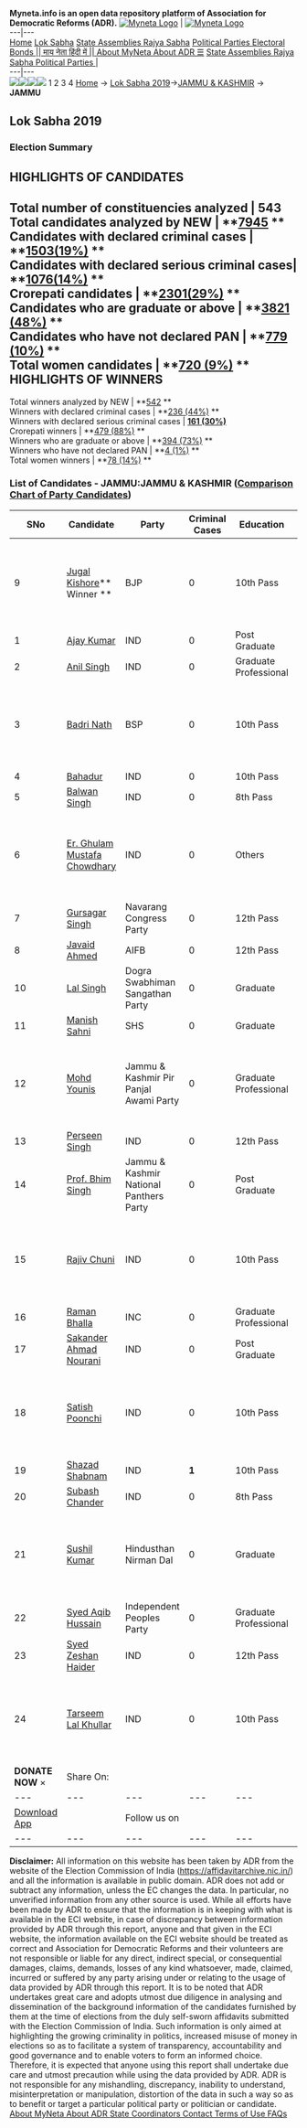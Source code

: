 **Myneta.info is an open data repository platform of Association for Democratic Reforms (ADR).**
[![Myneta Logo](https://www.myneta.info/lib/img/myneta-logo.png)](https://www.myneta.info/) | [![Myneta Logo](https://www.myneta.info/lib/img/adr-logo.png)](https://adrindia.org)  
---|---  
[Home](https://www.myneta.info/) [Lok Sabha](https://www.myneta.info/#ls "Lok Sabha") [ State Assemblies ](https://www.myneta.info/#sa "State Assemblies") [Rajya Sabha](https://www.myneta.info/#rs "Rajya Sabha") [Political Parties ](https://www.myneta.info/party "Political Parties") [ Electoral Bonds ](https://www.myneta.info/electoral_bonds "Electoral Bonds") [ || माय नेता हिंदी में || ](https://translate.google.co.in/translate?prev=hp&hl=en&js=y&u=www.myneta.info&sl=en&tl=hi&history_state0=) [ About MyNeta ](https://adrindia.org/content/about-myneta) [ About ADR ](https://adrindia.org/about-adr/who-we-are) [☰](javascript:void\(0\))
[ State Assemblies ](https://www.myneta.info/#sa "State Assemblies") [ Rajya Sabha ](https://www.myneta.info/#rs "Rajya Sabha") [ Political Parties ](https://www.myneta.info/party "Political Parties")
|   
---|---  
![](https://www.myneta.info/lib/img/banner/banner-1.png)![](https://www.myneta.info/lib/img/banner/banner-2.png)![](https://www.myneta.info/lib/img/banner/banner-3.png)![](https://www.myneta.info/lib/img/banner/banner-4.png)
1  2  3  4 
[Home](https://www.myneta.info/) → [Lok Sabha 2019](https://www.myneta.info/LokSabha2019/)→[JAMMU & KASHMIR](https://www.myneta.info/LokSabha2019/index.php?action=show_constituencies&state_id=42) → **JAMMU**
### 
## Lok Sabha 2019
###  Election Summary 
HIGHLIGHTS OF CANDIDATES  
---  
Total number of constituencies analyzed |  543   
Total candidates analyzed by NEW | **[7945](https://www.myneta.info/LokSabha2019/index.php?action=summary&subAction=candidates_analyzed&sort=candidate#summary) **  
Candidates with declared criminal cases | **[1503(19%)](https://www.myneta.info/LokSabha2019/index.php?action=summary&subAction=crime&sort=candidate#summary) **  
Candidates with declared serious criminal cases| **[1076(14%)](https://www.myneta.info/LokSabha2019/index.php?action=summary&subAction=serious_crime&sort=candidate#summary) **  
Crorepati candidates | **[2301(29%)](https://www.myneta.info/LokSabha2019/index.php?action=summary&subAction=crorepati&sort=candidate#summary) **  
Candidates who are graduate or above | **[3821 (48%)](https://www.myneta.info/LokSabha2019/index.php?action=summary&subAction=education&sort=candidate#summary) **  
Candidates who have not declared PAN | **[779 (10%)](https://www.myneta.info/LokSabha2019/index.php?action=summary&subAction=without_pan&sort=candidate#summary) **  
Total women candidates | **[720 (9%)](https://www.myneta.info/LokSabha2019/index.php?action=summary&subAction=women_candidate&sort=candidate#summary) **  
HIGHLIGHTS OF WINNERS  
---  
Total winners analyzed by NEW | **[542](https://www.myneta.info/LokSabha2019/index.php?action=summary&subAction=winner_analyzed&sort=candidate#summary) **  
Winners with declared criminal cases | **[236 (44%)](https://www.myneta.info/LokSabha2019/index.php?action=summary&subAction=winner_crime&sort=candidate#summary) **  
Winners with declared serious criminal cases | **[161 (30%)](https://www.myneta.info/LokSabha2019/index.php?action=summary&subAction=winner_serious_crime&sort=candidate#summary)**  
Crorepati winners | **[479 (88%)](https://www.myneta.info/LokSabha2019/index.php?action=summary&subAction=winner_crorepati&sort=candidate#summary) **  
Winners who are graduate or above | **[394 (73%)](https://www.myneta.info/LokSabha2019/index.php?action=summary&subAction=winner_education&sort=candidate#summary) **  
Winners who have not declared PAN | **[4 (1%)](https://www.myneta.info/LokSabha2019/index.php?action=summary&subAction=winner_without_pan&sort=candidate#summary) **  
Total women winners | **[78 (14%)](https://www.myneta.info/LokSabha2019/index.php?action=summary&subAction=winner_women&sort=candidate#summary) **  
### List of Candidates - JAMMU:JAMMU & KASHMIR ([Comparison Chart of Party Candidates](https://www.myneta.info/LokSabha2019/comparisonchart.php?constituency_id=1006))
SNo | Candidate| Party| Criminal Cases| Education| Age| Total Assets| Liabilities  
---|---|---|---|---|---|---|---  
9  | [Jugal Kishore](https://www.myneta.info/LokSabha2019/candidate.php?candidate_id=4879)** Winner ** | BJP | 0 | 10th Pass| 56 | ![](https://myneta.info/image_v2.php?myneta_folder=LokSabha2019&candidate_id=4879&col=ta) | ![](https://myneta.info/image_v2.php?myneta_folder=LokSabha2019&candidate_id=4879&col=lia)  
1  | [Ajay Kumar](https://www.myneta.info/LokSabha2019/candidate.php?candidate_id=6029) | IND | 0 | Post Graduate| 49 | Rs 17,92,79,000 ~ 17 Crore+ | Rs 33,54,000 ~ 33 Lacs+  
2  | [Anil Singh](https://www.myneta.info/LokSabha2019/candidate.php?candidate_id=6048) | IND | 0 | Graduate Professional| 25 | Rs 10,000 ~ 10 Thou+ | Rs 0 ~   
3  | [Badri Nath](https://www.myneta.info/LokSabha2019/candidate.php?candidate_id=5654) | BSP | 0 | 10th Pass| 62 | ![](https://myneta.info/image_v2.php?myneta_folder=LokSabha2019&candidate_id=5654&col=ta) | ![](https://myneta.info/image_v2.php?myneta_folder=LokSabha2019&candidate_id=5654&col=lia)  
4  | [Bahadur](https://www.myneta.info/LokSabha2019/candidate.php?candidate_id=6057) | IND | 0 | 10th Pass| 39 | Rs 44,66,781 ~ 44 Lacs+ | Rs 45,00,000 ~ 45 Lacs+  
5  | [Balwan Singh](https://www.myneta.info/LokSabha2019/candidate.php?candidate_id=5659) | IND | 0 | 8th Pass| 45 | Rs 55,35,000 ~ 55 Lacs+ | Rs 0 ~   
6  | [Er. Ghulam Mustafa Chowdhary](https://www.myneta.info/LokSabha2019/candidate.php?candidate_id=5658) | IND | 0 | Others| 37 | ![](https://myneta.info/image_v2.php?myneta_folder=LokSabha2019&candidate_id=5658&col=ta) | ![](https://myneta.info/image_v2.php?myneta_folder=LokSabha2019&candidate_id=5658&col=lia)  
7  | [Gursagar Singh](https://www.myneta.info/LokSabha2019/candidate.php?candidate_id=6050) | Navarang Congress Party | 0 | 12th Pass| 39 | Rs 4,54,00,000 ~ 4 Crore+ | Rs 35,30,000 ~ 35 Lacs+  
8  | [Javaid Ahmed](https://www.myneta.info/LokSabha2019/candidate.php?candidate_id=5663) | AIFB | 0 | 12th Pass| 37 | Rs 22,07,000 ~ 22 Lacs+ | Rs 0 ~   
10  | [Lal Singh](https://www.myneta.info/LokSabha2019/candidate.php?candidate_id=6030) | Dogra Swabhiman Sangathan Party | 0 | Graduate| 60 | Rs 2,03,55,810 ~ 2 Crore+ | Rs 19,50,000 ~ 19 Lacs+  
11  | [Manish Sahni](https://www.myneta.info/LokSabha2019/candidate.php?candidate_id=6055) | SHS | 0 | Graduate| 50 | Rs 1,18,07,830 ~ 1 Crore+ | Rs 12,90,000 ~ 12 Lacs+  
12  | [Mohd Younis](https://www.myneta.info/LokSabha2019/candidate.php?candidate_id=5656) | Jammu & Kashmir Pir Panjal Awami Party | 0 | Graduate Professional| 54 | ![](https://myneta.info/image_v2.php?myneta_folder=LokSabha2019&candidate_id=5656&col=ta) | ![](https://myneta.info/image_v2.php?myneta_folder=LokSabha2019&candidate_id=5656&col=lia)  
13  | [Perseen Singh](https://www.myneta.info/LokSabha2019/candidate.php?candidate_id=5657) | IND | 0 | 12th Pass| 39 | Rs 1,35,000 ~ 1 Lacs+ | Rs 0 ~   
14  | [Prof. Bhim Singh](https://www.myneta.info/LokSabha2019/candidate.php?candidate_id=5667) | Jammu & Kashmir National Panthers Party | 0 | Post Graduate| 78 | Rs 84,000 ~ 84 Thou+ | Rs 0 ~   
15  | [Rajiv Chuni](https://www.myneta.info/LokSabha2019/candidate.php?candidate_id=4615) | IND | 0 | 10th Pass| 56 | ![](https://myneta.info/image_v2.php?myneta_folder=LokSabha2019&candidate_id=4615&col=ta) | ![](https://myneta.info/image_v2.php?myneta_folder=LokSabha2019&candidate_id=4615&col=lia)  
16  | [Raman Bhalla](https://www.myneta.info/LokSabha2019/candidate.php?candidate_id=5665) | INC | 0 | Graduate Professional| 56 | Rs 5,92,72,009 ~ 5 Crore+ | Rs 68,05,874 ~ 68 Lacs+  
17  | [Sakander Ahmad Nourani](https://www.myneta.info/LokSabha2019/candidate.php?candidate_id=6054) | IND | 0 | Post Graduate| 30 | Rs 4,21,000 ~ 4 Lacs+ | Rs 0 ~   
18  | [Satish Poonchi](https://www.myneta.info/LokSabha2019/candidate.php?candidate_id=5660) | IND | 0 | 10th Pass| 70 | ![](https://myneta.info/image_v2.php?myneta_folder=LokSabha2019&candidate_id=5660&col=ta) | ![](https://myneta.info/image_v2.php?myneta_folder=LokSabha2019&candidate_id=5660&col=lia)  
19  | [Shazad Shabnam](https://www.myneta.info/LokSabha2019/candidate.php?candidate_id=5655) | IND | **1** | 10th Pass| 27 | Rs 5,40,14,426 ~ 5 Crore+ | Rs 2,50,00,000 ~ 2 Crore+  
20  | [Subash Chander](https://www.myneta.info/LokSabha2019/candidate.php?candidate_id=4880) | IND | 0 | 8th Pass| 53 | Rs 74,80,000 ~ 74 Lacs+ | Rs 0 ~   
21  | [Sushil Kumar](https://www.myneta.info/LokSabha2019/candidate.php?candidate_id=5661) | Hindusthan Nirman Dal | 0 | Graduate| 46 | ![](https://myneta.info/image_v2.php?myneta_folder=LokSabha2019&candidate_id=5661&col=ta) | ![](https://myneta.info/image_v2.php?myneta_folder=LokSabha2019&candidate_id=5661&col=lia)  
22  | [Syed Aqib Hussain](https://www.myneta.info/LokSabha2019/candidate.php?candidate_id=4710) | Independent Peoples Party | 0 | Graduate Professional| 27 | Rs 37,68,800 ~ 37 Lacs+ | Rs 0 ~   
23  | [Syed Zeshan Haider](https://www.myneta.info/LokSabha2019/candidate.php?candidate_id=6049) | IND | 0 | 12th Pass| 28 | Rs 90,000 ~ 90 Thou+ | Rs 0 ~   
24  | [Tarseem Lal Khullar](https://www.myneta.info/LokSabha2019/candidate.php?candidate_id=6053) | IND | 0 | 10th Pass| 53 | ![](https://myneta.info/image_v2.php?myneta_folder=LokSabha2019&candidate_id=6053&col=ta) | ![](https://myneta.info/image_v2.php?myneta_folder=LokSabha2019&candidate_id=6053&col=lia)  
|  **DONATE NOW** × |  Share On:  | [](https://api.whatsapp.com/send?text=https%3A%2F%2Fmyneta.info%2Fpunjab2022%2Findex.php%3Faction%3Dshow_constituencies%26state_id%3D19) | [](https://www.facebook.com/sharer/sharer.php?u=https%3A%2F%2Fmyneta.info%2Fpunjab2022%2Findex.php%3Faction%3Dshow_constituencies%26state_id%3D19) | [](https://twitter.com/share?url=https%3A%2F%2Fmyneta.info%2Fpunjab2022%2Findex.php%3Faction%3Dshow_constituencies%26state_id%3D19)  
---|---|---|---|---  
| [ Download App ](https://play.google.com/store/apps/details?id=com.webrosoft.myneta1&pcampaignid=pcampaignidMKT-Other-global-all-co-prtnr-py-PartBadge-Mar2515-1) | [](https://play.google.com/store/apps/details?id=com.webrosoft.myneta1&pcampaignid=pcampaignidMKT-Other-global-all-co-prtnr-py-PartBadge-Mar2515-1) |  Follow us on  | [](https://www.facebook.com/adrindia.org/) | [](https://twitter.com/adrspeaks) | [](https://groups.google.com/g/national-election-watch?hl=en&pli=1) | [](https://www.instagram.com/adrspeaks/) | [](https://www.youtube.com/user/adrspeaks) | [](https://sharechat.com/profile/adrspeaks)  
---|---|---|---|---|---|---|---|---  
**Disclaimer:** All information on this website has been taken by ADR from the website of the Election Commission of India (https://affidavitarchive.nic.in/) and all the information is available in public domain. ADR does not add or subtract any information, unless the EC changes the data. In particular, no unverified information from any other source is used. While all efforts have been made by ADR to ensure that the information is in keeping with what is available in the ECI website, in case of discrepancy between information provided by ADR through this report, anyone and that given in the ECI website, the information available on the ECI website should be treated as correct and Association for Democratic Reforms and their volunteers are not responsible or liable for any direct, indirect special, or consequential damages, claims, demands, losses of any kind whatsoever, made, claimed, incurred or suffered by any party arising under or relating to the usage of data provided by ADR through this report. It is to be noted that ADR undertakes great care and adopts utmost due diligence in analysing and dissemination of the background information of the candidates furnished by them at the time of elections from the duly self-sworn affidavits submitted with the Election Commission of India. Such information is only aimed at highlighting the growing criminality in politics, increased misuse of money in elections so as to facilitate a system of transparency, accountability and good governance and to enable voters to form an informed choice. Therefore, it is expected that anyone using this report shall undertake due care and utmost precaution while using the data provided by ADR. ADR is not responsible for any mishandling, discrepancy, inability to understand, misinterpretation or manipulation, distortion of the data in such a way so as to benefit or target a particular political party or politician or candidate. 
[ About MyNeta ](https://adrindia.org/content/about-myneta) [ About ADR ](https://adrindia.org/about-adr/who-we-are) [ State Coordinators ](https://adrindia.org/about-adr/state-coordinators) [ Contact ](https://adrindia.org/contact-us) [ Terms of Use ](https://adrindia.org/content/adr-terms-use) [ FAQs ](https://adrindia.org/content/faqs)
